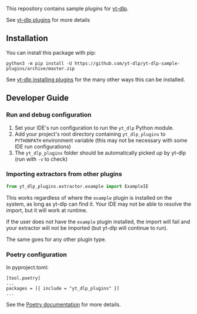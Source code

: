 This repository contains sample plugins for [yt-dlp](https://github.com/yt-dlp/yt-dlp#readme). 

See [yt-dlp plugins](https://github.com/yt-dlp/yt-dlp#plugins) for more details


## Installation
You can install this package with pip:
```
python3 -m pip install -U https://github.com/yt-dlp/yt-dlp-sample-plugins/archive/master.zip
```

See [yt-dlp installing plugins](https://github.com/yt-dlp/yt-dlp#installing-plugins) for the many other ways this can be installed.


## Developer Guide

### Run and debug configuration
1. Set your IDE's run configuration to run the `yt_dlp` Python module.
2. Add your project's root directory containing `yt_dlp_plugins` to `PYTHONPATH` environment variable (this may not be necessary with some IDE run configurations)
3. The `yt_dlp_plugins` folder should be automatically picked up by yt-dlp (run with `-v` to check)


### Importing extractors from other plugins

```py
from yt_dlp_plugins.extractor.example import ExampleIE
```

This works regardless of where the `example` plugin is installed on the system, as long as yt-dlp can find it. 
Your IDE may not be able to resolve the import, but it will work at runtime.

If the user does not have the `example` plugin installed, the import will fail and your extractor will not be imported (but yt-dlp will continue to run). 

The same goes for any other plugin type.

### Poetry configuration

In pyproject.toml:

```
[tool.poetry]
...
packages = [{ include = "yt_dlp_plugins" }]
...
```

See the [Poetry documentation](https://python-poetry.org/docs/pyproject/#packages) for more details.
